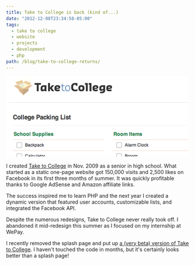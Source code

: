 ```yaml
---
title: Take to College is back (kind of...)
date: "2012-12-08T23:34:58-05:00"
tags:
  - take to college
  - website
  - projects
  - development
  - php
path: /blog/take-to-college-returns/
---
```


![Screenshot of Take to College](./take-to-college.png)

I created [Take to College](http://taketocollege.com/) in Nov. 2009 as a senior in high school. What started as a static one-page website got 150,000 visits and 2,500 likes on Facebook in its first three months of summer. It was quickly profitable thanks to Google AdSense and Amazon affiliate links.

The success inspired me to learn PHP and the next year I created a dynamic version that featured user accounts, customizable lists, and integrated the Facebook API.

Despite the numerous redesigns, Take to College never really took off. I abandoned it mid-redesign this summer as I focused on my internship at WePay.

I recently removed the splash page and put up [a (very beta) version of Take to College](http://taketocollege.com/). I haven't touched the code in months, but it's certainly looks better than a splash page!
